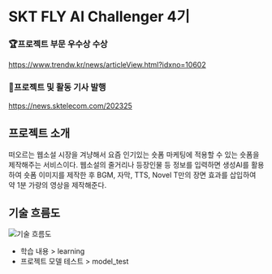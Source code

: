 # SKT FLY AI Challenger 4기

### **🏆프로젝트 부문 우수상 수상**
https://www.trendw.kr/news/articleView.html?idxno=10602
### **📰프로젝트 및 활동 기사 발행**
https://news.sktelecom.com/202325

## 프로젝트 소개

떠오르는 웹소설 시장을 겨냥해서 요즘 인기있는 숏폼 마케팅에 적용할 수 있는 숏폼을 제작해주는 서비스이다. 웹소설의 줄거리나 등장인물 등 정보를 입력하면 생성AI를 활용하여 숏폼 이미지를 제작한 후 BGM, 자막, TTS, Novel T만의 장면 효과를 삽입하여 약 1분 가량의 영상을 제작해준다.

## 기술 흐름도
![기술 흐름도](https://github.com/erica00j/flyai/assets/68888172/36618765-23cd-4551-9575-61fa300f6899)

- 학습 내용 > learning
- 프로젝트 모델 테스트 > model_test
